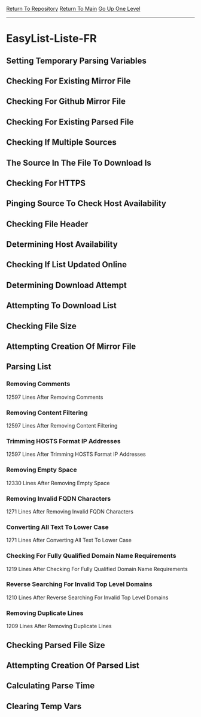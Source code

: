 [Return To Repository](https://github.com/deathbybandaid/piholeparser/)
[Return To Main](https://github.com/deathbybandaid/piholeparser/blob/master/RecentRunLogs/Mainlog.md)
[Go Up One Level](https://github.com/deathbybandaid/piholeparser/blob/master/RecentRunLogs/TopLevelScripts/30-Processing-Blacklists.md)
____________________________________
# EasyList-Liste-FR
## Setting Temporary Parsing Variables
## Checking For Existing Mirror File
## Checking For Github Mirror File
## Checking For Existing Parsed File
## Checking If Multiple Sources
## The Source In The File To Download Is
## Checking For HTTPS
## Pinging Source To Check Host Availability
## Checking File Header
## Determining Host Availability
## Checking If List Updated Online
## Determining Download Attempt
## Attempting To Download List
## Checking File Size
## Attempting Creation Of Mirror File
## Parsing List
### Removing Comments
12597 Lines After Removing Comments
### Removing Content Filtering
12597 Lines After Removing Content Filtering
### Trimming HOSTS Format IP Addresses
12597 Lines After Trimming HOSTS Format IP Addresses
### Removing Empty Space
12330 Lines After Removing Empty Space
### Removing Invalid FQDN Characters
1271 Lines After Removing Invalid FQDN Characters
### Converting All Text To Lower Case
1271 Lines After Converting All Text To Lower Case
### Checking For Fully Qualified Domain Name Requirements
1219 Lines After Checking For Fully Qualified Domain Name Requirements
### Reverse Searching For Invalid Top Level Domains
1210 Lines After Reverse Searching For Invalid Top Level Domains
### Removing Duplicate Lines
1209 Lines After Removing Duplicate Lines
## Checking Parsed File Size
## Attempting Creation Of Parsed List
## Calculating Parse Time
## Clearing Temp Vars
